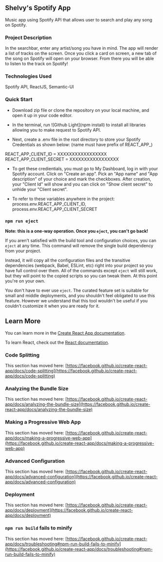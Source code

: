 
## Shelvy's Spotify App

Music app using Spotify API that allows user to search and play any song on Spotify.

### Project Description

In the searchbar, enter any artist/song you have in mind. The app will render a list of tracks on the screen. Once you click a card on screen, a new tab of the song on Spotify will open on your browser. From there you will be able to listen to the track on Spotify!

### Technologies Used

Spotify API, ReactJS, Semantic-UI

### Quick Start

- Download zip file or clone the repository on your local machine, and open it up in your code editor.

- In the terminal, run ![Github Light](npm install) to install all libraries allowing you to make request to Spotify API.

- Next, create a .env file in the root directory to store your Spotify Credentials as shown below: (name must have prefix of REACT_APP_)

REACT_APP_CLIENT_ID = XXXXXXXXXXXXXXXXX REACT_APP_CLIENT_SECRET = XXXXXXXXXXXXXXXXX

- To get these credientials, you must go to My Dashboard, log in with your Spotify account. Click on "Create an app". Pick an "App name" and "App description" of your choice and mark the checkboxes. After creation, your "Client Id" will show and you can click on "Show client secret" to unhide your "Client secret".

- To refer to these variables anywhere in the project: process.env.REACT_APP_CLIENT_ID, process.env.REACT_APP_CLIENT_SECRET



### `npm run eject`

**Note: this is a one-way operation. Once you `eject`, you can't go back!**

If you aren't satisfied with the build tool and configuration choices, you can `eject` at any time. This command will remove the single build dependency from your project.

Instead, it will copy all the configuration files and the transitive dependencies (webpack, Babel, ESLint, etc) right into your project so you have full control over them. All of the commands except `eject` will still work, but they will point to the copied scripts so you can tweak them. At this point you're on your own.

You don't have to ever use `eject`. The curated feature set is suitable for small and middle deployments, and you shouldn't feel obligated to use this feature. However we understand that this tool wouldn't be useful if you couldn't customize it when you are ready for it.

## Learn More

You can learn more in the [Create React App documentation](https://facebook.github.io/create-react-app/docs/getting-started).

To learn React, check out the [React documentation](https://reactjs.org/).

### Code Splitting

This section has moved here: [https://facebook.github.io/create-react-app/docs/code-splitting](https://facebook.github.io/create-react-app/docs/code-splitting)

### Analyzing the Bundle Size

This section has moved here: [https://facebook.github.io/create-react-app/docs/analyzing-the-bundle-size](https://facebook.github.io/create-react-app/docs/analyzing-the-bundle-size)

### Making a Progressive Web App

This section has moved here: [https://facebook.github.io/create-react-app/docs/making-a-progressive-web-app](https://facebook.github.io/create-react-app/docs/making-a-progressive-web-app)

### Advanced Configuration

This section has moved here: [https://facebook.github.io/create-react-app/docs/advanced-configuration](https://facebook.github.io/create-react-app/docs/advanced-configuration)

### Deployment

This section has moved here: [https://facebook.github.io/create-react-app/docs/deployment](https://facebook.github.io/create-react-app/docs/deployment)

### `npm run build` fails to minify

This section has moved here: [https://facebook.github.io/create-react-app/docs/troubleshooting#npm-run-build-fails-to-minify](https://facebook.github.io/create-react-app/docs/troubleshooting#npm-run-build-fails-to-minify)
